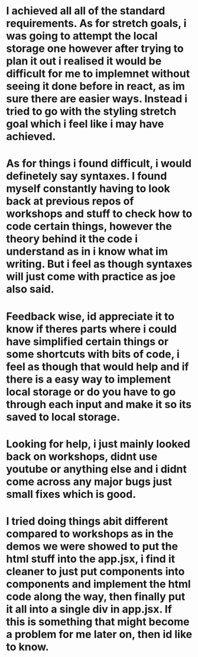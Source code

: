 # I achieved all all of the standard requirements. As for stretch goals, i was going to attempt the local storage one however after trying to plan it out i realised it would be difficult for me to implemnet without seeing it done before in react, as im sure there are easier ways. Instead i tried to go with the styling stretch goal which i feel like i may have achieved.

# As for things i found difficult, i would definetely say syntaxes. I found myself constantly having to look back at previous repos of workshops and stuff to check how to code certain things, however the theory behind it the code i understand as in i know what im writing. But i feel as though syntaxes will just come with practice as joe also said.

# Feedback wise, id appreciate it to know if theres parts where i could have simplified certain things or some shortcuts with bits of code, i feel as though that would help and if there is a easy way to implement local storage or do you have to go through each input and make it so its saved to local storage.

# Looking for help, i just mainly looked back on workshops, didnt use youtube or anything else and i didnt come across any major bugs just small fixes which is good.

# I tried doing things abit different compared to workshops as in the demos we were showed to put the html stuff into the app.jsx, i find it cleaner to just put components into components and implement the html code along the way, then finally put it all into a single div in app.jsx. If this is something that might become a problem for me later on, then id like to know.
